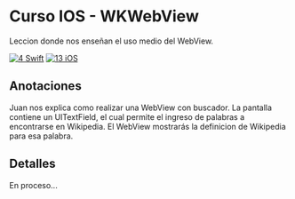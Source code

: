 # Curso IOS - WKWebView

Leccion donde nos enseñan el uso medio del WebView.

[![4 Swift](https://img.shields.io/badge/Swift-4-green.svg)](https://github.com/Naereen/badges)
[![13 iOS](https://img.shields.io/badge/iOS-13x+-blue.svg)](https://github.com/Naereen/badges)

## Anotaciones
Juan nos explica como realizar una WebView con buscador.
La pantalla contiene un UITextField, el cual permite el ingreso de palabras a encontrarse en Wikipedia. El WebView mostrarás la definicion de Wikipedia para esa palabra.

## Detalles
En proceso...
